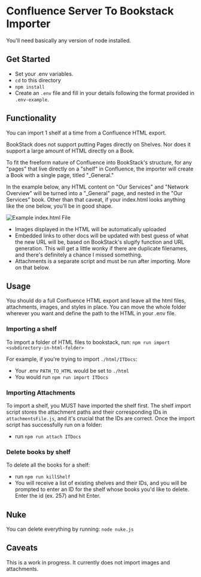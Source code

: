 # Confluence Server To Bookstack Importer

You'll need basically any version of node installed.

## Get Started

- Set your .env variables. 
- `cd` to this directory
- `npm install`
- Create an `.env` file and fill in your details following the format provided in `.env-example`.

## Functionality

You can import 1 shelf at a time from a Confluence HTML export.

BookStack does not support putting Pages directly on Shelves. Nor does it support a large amount of HTML directly on a Book. 

To fit the freeform nature of Confluence into BookStack's structure, for any "pages" that live directly on a "shelf" in Confluence, the importer will create a Book with a single page, titled "_General."

In the example below, any HTML content on "Our Services" and "Network Overview" will be turned into a "_General" page, and nested in the "Our Services" book. Other than that caveat, if your index.html looks anything like the one below, you'll be in good shape.

![Example index.html File](https://www.dropbox.com/scl/fi/iiwd1euldqbx5kul636x1/Screen-Shot-2024-02-21-at-3.30.44-PM.png?rlkey=12tncrign7zqjr49fdiwvhp1y&raw=1)

- Images displayed in the HTML will be automatically uploaded
- Embedded links to other docs will be updated with best guess of what the new URL will be, based on BookStack's slugify function and URL generation. This will get a little wonky if there are duplicate filenames, and there's definitely a chance I missed something.
- Attachments is a separate script and must be run after importing. More on that below.

## Usage
You should do a full Confluence HTML export and leave all the html files, attachments, images, and styles in place. You can move the whole folder wherever you want and define the path to the HTML in your .env file.

### Importing a shelf

To import a folder of HTML files to bookstack, run:
`npm run import <subdirectory-in-html-folder>`

For example, if you're trying to import `./html/ITDocs`:
- Your .env `PATH_TO_HTML` would be set to `./html`
- You would run `npm run import ITDocs`

### Importing Attachments
To import a shelf, you MUST have imported the shelf first. The shelf import script stores the attachment paths and their corresponding IDs in `attachmentsFile.js`, and it's crucial that the IDs are correct. Once the import script has successfully run on a folder:
- run `npm run attach ITDocs`

### Delete books by shelf
To delete all the books for a shelf:
- run `npm run killShelf`
- You will receive a list of existing shelves and their IDs, and you will be prompted to enter an ID for the shelf whose books you'd like to delete. Enter the id (ex. 257) and hit Enter.

## Nuke
You can delete everything by running:
`node nuke.js`

## Caveats
This is a work in progress. It currently does not import images and attachments.